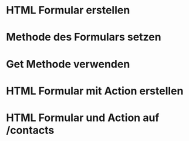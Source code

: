 # HTML Formular erstellen
# Methode des Formulars setzen
# Get Methode verwenden
# HTML Formular mit Action erstellen
# HTML Formular und Action auf /contacts
